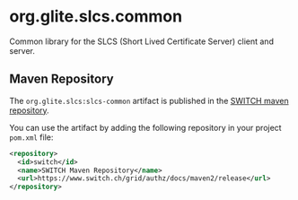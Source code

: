 org.glite.slcs.common
=====================

Common library for the SLCS (Short Lived Certificate Server) client and server.


Maven Repository
----------------

The `org.glite.slcs:slcs-common` artifact is published in the
[SWITCH maven repository](https://www.switch.ch/grid/authz/docs/maven2/release). 

You can use the artifact by adding the following repository in your project `pom.xml` file:

```xml
<repository>
  <id>switch</id>
  <name>SWITCH Maven Repository</name>
  <url>https://www.switch.ch/grid/authz/docs/maven2/release</url>
</repository>
```
